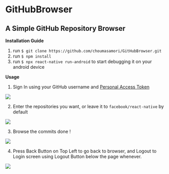# GitHubBrowser
## A Simple GitHub Repository Browser

**Installation Guide** 

1. run ```$ git clone https://github.com/choumasamori/GitHubBrowser.git```
2. run ```$ npm install```
3. run ```$ npx react-native run-android``` to start debugging it on your android device

**Usage** 

1. Sign In using your GitHub username and [Personal Access Token](https://docs.github.com/en/github/authenticating-to-github/creating-a-personal-access-token)

![](https://i.imgur.com/7GQSXeZ.gif)

2. Enter the repositories you want, or leave it to ```facebook/react-native``` by default

![](https://i.imgur.com/Wzd22x5.gif)

3. Browse the commits done !

![](https://i.imgur.com/QsrVISH.gif)

4. Press Back Button on Top Left to go back to browser, and Logout to Login screen using Logout Button below the page whenever.

![](https://i.imgur.com/tNhmfkI.gif)

